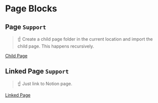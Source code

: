 # Page Blocks

## Page `Support`

> ☝ Create a child page folder in the current location and import the child page. This happens recursively.

[Child Page](Child%20Page/README.md)

## Linked Page `Support`

> ☝ Just link to Notion page.

[Linked Page](https://www.notion.so/64c69eaf268a4076bf48d8ee5f2ca8c8)
